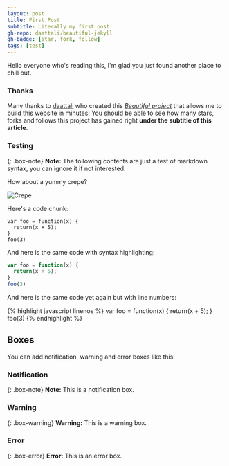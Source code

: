 ```yaml
---
layout: post
title: First Post
subtitle: Literally my first post
gh-repo: daattali/beautiful-jekyll
gh-badge: [star, fork, follow]
tags: [test]
---
```


Hello everyone who's reading this, I'm glad you just found another place to chill out.

### Thanks

Many thanks to [daattali](https://github.com/daattali) who created this [*Beautiful project*](https://github.com/daattali/beautiful-jekyll) that allows me to build this website in minutes! You should be able to see how many stars, forks and follows this project has gained right **under the subtitle of this article**.

### Testing

{: .box-note}
**Note:** The following contents are just a test of markdown syntax, you can ignore it if not interested.

How about a yummy crepe?

![Crepe](https://s3-media3.fl.yelpcdn.com/bphoto/cQ1Yoa75m2yUFFbY2xwuqw/348s.jpg)

Here's a code chunk:

~~~
var foo = function(x) {
  return(x + 5);
}
foo(3)
~~~

And here is the same code with syntax highlighting:

```javascript
var foo = function(x) {
  return(x + 5);
}
foo(3)
```

And here is the same code yet again but with line numbers:

{% highlight javascript linenos %}
var foo = function(x) {
  return(x + 5);
}
foo(3)
{% endhighlight %}

## Boxes
You can add notification, warning and error boxes like this:

### Notification

{: .box-note}
**Note:** This is a notification box.

### Warning

{: .box-warning}
**Warning:** This is a warning box.

### Error

{: .box-error}
**Error:** This is an error box.

